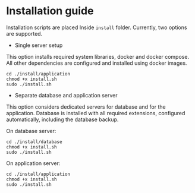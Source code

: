 Installation guide
===

Installation scripts are placed Inside `install` folder. Currently, two options are supported.

- Single server setup

This option installs required system libraries, docker and docker compose. All other dependencies are configured and installed using docker images.
```shell
cd ./install/application
chmod +x install.sh
sudo ./install.sh
```

- Separate database and application server

This option considers dedicated servers for database and for the application. Database is installed with all required extensions, configured automatically, including the database backup.

On database server:
```shell
cd ./install/database
chmod +x install.sh
sudo ./install.sh
```

On application server:
```shell
cd ./install/application
chmod +x install.sh
sudo ./install.sh
```